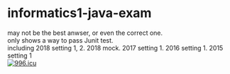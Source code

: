 # informatics1-java-exam
may not be the best anwser, or even the correct one.\
only shows a way to pass Junit test.\
including 2018 setting 1, 2. 2018 mock. 2017 setting 1. 2016 setting 1. 2015 setting 1\
<a href="https://996.icu"><img src="https://img.shields.io/badge/link-996.icu-red.svg" alt="996.icu" /></a>
